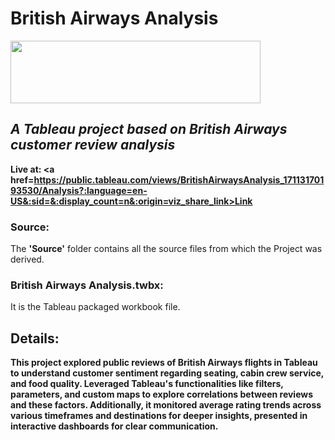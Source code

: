 # British Airways Analysis
<img src="https://upload.wikimedia.org/wikipedia/sco/4/42/British_Airways_Logo.svg" width=400 height=100> <br>
## *A Tableau project based on British Airways customer review analysis* </br>
**Live at: <a href=https://public.tableau.com/views/BritishAirwaysAnalysis_17113170193530/Analysis?:language=en-US&:sid=&:display_count=n&:origin=viz_share_link>Link</a>**<br>
### Source:
The **'Source'** folder contains all the source files from which the Project was derived. <br>
### British Airways Analysis.twbx:
It is the Tableau packaged workbook file.
## Details:<br>
**This project explored public reviews of British Airways flights in Tableau to understand customer sentiment regarding seating, cabin crew service, and food quality. Leveraged Tableau's functionalities like filters, parameters, and custom maps to explore correlations between reviews and these factors. Additionally, it monitored average rating trends across various timeframes and destinations for deeper insights, presented in interactive dashboards for clear communication.**
